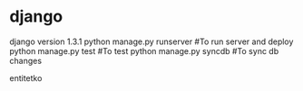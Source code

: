 # django


django version 1.3.1
python manage.py runserver #To run server and deploy
python manage.py test      #To test
python manage.py syncdb    #To sync db changes



entitetko
